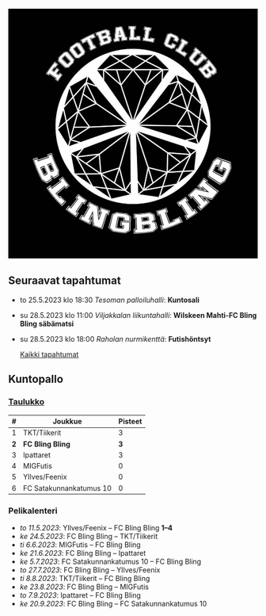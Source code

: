 ![Logo](/img/avatar-icon.png)

## Seuraavat tapahtumat

* to 25.5.2023 klo 18:30 *Tesoman palloiluhalli*: **Kuntosali**
* su 28.5.2023 klo 11:00 *Viljakkalan liikuntahalli*: **Wilskeen Mahti-FC Bling Bling säbämatsi**
* su 28.5.2023 klo 18:00 *Raholan nurmikenttä*: **Futishöntsyt**


  [Kaikki tapahtumat](https://fcblingbling.nimenhuuto.com/events)

 ## Kuntopallo

### [Taulukko](https://tulospalvelu.palloliitto.fi/category/NH1!lanhl23/group/3/)
| # | Joukkue | Pisteet |
|---|---------| ---|
|1 | TKT/Tiikerit | 3 |
| **2** | **FC Bling Bling** | **3** |
|3 | Ipattaret | 3 |
|4 | MIGFutis | 0 |
|5 | YIlves/Feenix | 0 |
|6 | FC Satakunnankatumus 10 | 0 |

### Pelikalenteri

* *to 11.5.2023*: YIlves/Feenix – FC Bling Bling **1–4** 
* *ke 24.5.2023*: FC Bling Bling – TKT/Tiikerit  
* *ti 6.6.2023*: MIGFutis – FC Bling Bling  
* *ke 21.6.2023*: FC Bling Bling – Ipattaret  
* *ke 5.7.2023*: FC Satakunnankatumus 10 – FC Bling Bling  
* *to 27.7.2023*: FC Bling Bling – YIlves/Feenix  
* *ti 8.8.2023*: TKT/Tiikerit – FC Bling Bling  
* *ke 23.8.2023*: FC Bling Bling – MIGFutis  
* *to 7.9.2023*: Ipattaret – FC Bling Bling  
* *ke 20.9.2023*: FC Bling Bling – FC Satakunnankatumus 10  